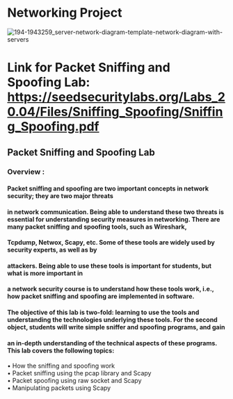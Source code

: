 # Networking Project
![194-1943259_server-network-diagram-template-network-diagram-with-servers](https://user-images.githubusercontent.com/97015893/186433613-8b38bc20-26ca-4338-8418-4531a26378a6.png)
# Link for Packet Sniffing and Spoofing Lab: https://seedsecuritylabs.org/Labs_20.04/Files/Sniffing_Spoofing/Sniffing_Spoofing.pdf
## Packet Sniffing and Spoofing Lab
### Overview :
#### Packet sniffing and spoofing are two important concepts in network security; they are two major threats
#### in network communication. Being able to understand these two threats is essential for understanding security measures in networking. There are many packet sniffing and spoofing tools, such as Wireshark,
#### Tcpdump, Netwox, Scapy, etc. Some of these tools are widely used by security experts, as well as by
#### attackers. Being able to use these tools is important for students, but what is more important in
#### a network security course is to understand how these tools work, i.e., how packet sniffing and spoofing are implemented in software.
#### The objective of this lab is two-fold: learning to use the tools and understanding the technologies underlying these tools. For the second object, students will  write simple sniffer and spoofing programs, and gain
#### an in-depth understanding of the technical aspects of these programs. This lab covers the following topics:
• How the sniffing and spoofing work<br />
• Packet sniffing using the pcap library and Scapy<br />
• Packet spoofing using raw socket and Scapy<br />
• Manipulating packets using Scapy<br />
